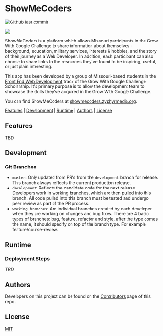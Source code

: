 # ShowMeCoders

[![GitHub last commit](https://img.shields.io/github/last-commit/google/skia.svg)](https://github.com/ShowMeCoders/showmecoders)

<a href="https://zenhub.com"><img src="https://raw.githubusercontent.com/ZenHubIO/support/master/zenhub-badge.png"></a>

ShowMeCoders is a platform which allows Missouri participants in the Grow With Google Challenge to share information about themselves - background, education, military services, interests & hobbies, and the story of their journey as a Web Developer. In addition, each participant can also choose to share links to the resources they've found to be inspiring, useful, or just plain interesting.

This app has been developed by a group of Missouri-based students in the [Front End Web Development](https://classroom.udacity.com/courses/ud304-gwg) track of the Grow With Google Challenge Scholarship. It's primary purpose is to allow the development team to showcase the skills they've acquired in the Grow With Google Challenge.

You can find ShowMeCoders at [showmecoders.zyphyrmedia.org](http://showmecoders.zyphyrmedia.org).

[Features](#features) | [Development](#development) | [Runtime](#runtime) | [Authors](#authors) |
[License](#license)

## Features

TBD

## Development

### Git Branches

- `master`: Only updated from PR's from the `development` branch for release. This
branch always reflects the current production release.
- `development`: Reflects the candidate code for the next release. Developers
work in working branches, which are then pulled into this branch. All code
pulled into this branch must be tested and undergo peer review as part of the
PR process.
- `working branches`: Are individual branches created by each developer when
they are working on changes and bug fixes. There are 4 basic types of branches: 
bug, feature, refactor and style, after the type comes the name, it should 
specify on top of the branch type. For example feature/course-review.

## Runtime

### Deployment Steps

_TBD_

## Authors

Developers on this project can be found on the [Contributors](https://github.com/ShowMeCoders/showmecoders/graphs/contributors) page of this repo.

## License

[MIT](https://tldrlegal.com/license/mit-license)
